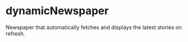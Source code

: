 # dynamicNewspaper
Newspaper that automatically fetches and displays the latest stories on refresh.
